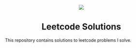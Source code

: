 <p align="center">
  <a href="https://skillicons.dev">
    <img src="https://skillicons.dev/icons?i=c,python,javascript" />
  </a>
</p>
<h1 align="center">Leetcode Solutions</h1>
This repository contains solutions to leetcode problems I solve.
